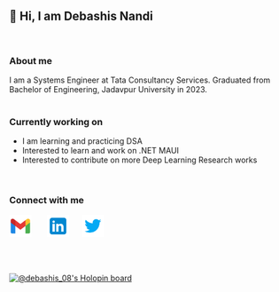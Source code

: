 ## 👋 Hi, I am Debashis Nandi
   <br>
   
   ### About me
   I am a Systems Engineer at Tata Consultancy Services. Graduated from Bachelor of Engineering, Jadavpur University in 2023.
   <br>
   <br>
   
   ### Currently working on
   - I am learning and practicing DSA
   - Interested to learn and work on .NET MAUI
   - Interested to contribute on more Deep Learning Research works
<br>

### Connect with me
<a href="mailto:debashisnandi576@gmail.com"><img style="height: 40px; width: 40px" src="/Images/gmail.svg" alt="Gmail_icon"></a>&nbsp;&nbsp;&nbsp;&nbsp;&nbsp;&nbsp;
<a href="https://www.linkedin.com/in/debashis-nandi-219a62195"><img style="height: 40px; width: 40px"  src="/Images/linkedin.svg" alt="Linkedin_icon"></a>&nbsp;&nbsp;&nbsp;&nbsp;&nbsp;
<a href="https://twitter.com/Debashis_0804?t=RlnpBD3uYgcKGMGMIa6NfQ&s=09"><img style="height: 40px; width: 40px"  src="/Images/twitter.svg" alt="Twitter_icon"></a>

<br>
<br>


[![@debashis_08's Holopin board](https://holopin.me/debashis_08)](https://holopin.io/@debashis_08)
